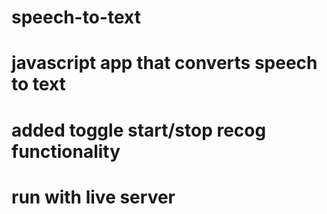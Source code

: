 # speech-to-text
# javascript app that converts speech to text
# added toggle start/stop recog functionality
# run with live server
